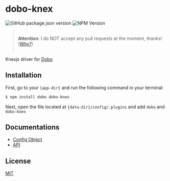 # dobo-knex

![GitHub package.json version](https://img.shields.io/github/package-json/v/ardhi/dobo-knex) ![NPM Version](https://img.shields.io/npm/v/dobo-knex)

> <br />**Attention**: I do NOT accept any pull requests at the moment, thanks! ([Why?](https://github.com/ardhi/bajo/blob/main/tutorial/00-welcome.md#contribution))<br /><br />

Knexjs driver for [Dobo](https://github.com/ardhi/dobo)

## Installation

First, go to your ```{app-dir}``` and run the following command in your terminal:

```bash
$ npm install dobo dobo-knex
```

Next, open the file located at ```{data-dir}/config/.plugins``` and add ```dobo``` and ```dobo-knex```

## Documentations

- [Config Object](tutorial/00-config.md)
- [API](https://ardhi.github.io/dobo-knex)

## License

[MIT](LICENSE)
